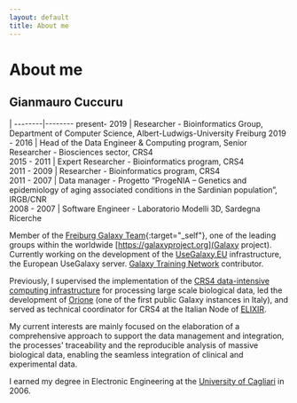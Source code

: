 ```yaml
---
layout: default
title: About me
---
```

# About me

## Gianmauro Cuccuru

   | 
--------|-------- 
present- 2019 | Researcher - Bioinformatics Group, Department of Computer Science, Albert-Ludwigs-University Freiburg 
2019 - 2016 | Head of the Data Engineer & Computing program, Senior Researcher - Biosciences sector, CRS4  
2015 - 2011 | Expert Researcher - Bioinformatics program, CRS4  
2011 - 2009 | Researcher - Bioinformatics program, CRS4  
2011 - 2007 | Data manager - Progetto “ProgeNIA – Genetics and epidemiology of aging associated conditions in the Sardinian population”, IRGB/CNR  
2008 - 2007 | Software Engineer - Laboratorio Modelli 3D, Sardegna Ricerche  


Member of the​ [Freiburg Galaxy Team](https://galaxyproject.eu/freiburg){:target="_self"}, one of the leading groups within the worldwide [https://galaxyproject.org](Galaxy project). Currently working on the development of the [UseGalaxy.EU](https://usegalaxy.eu) infrastructure, the European UseGalaxy server. [Galaxy Training Network](https://training.galaxyproject.org/archive/2021-08-01/hall-of-fame/gmauro/) contributor.

Previously, I supervised the implementation of the [CRS4 data-intensive computing infrastructure](http://next.crs4.it) for processing large scale biological data, led the development of [Orione](/projects/orione) (one of the first public Galaxy instances in Italy), and served as technical coordinator for CRS4 at the Italian Node of [ELIXIR](http://elixir-italy.org/en).

My current interests are mainly focused on the elaboration of a comprehensive approach to support the data management and  integration, the processes' 
traceability and the reproducible analysis of massive biological data, enabling the seamless integration of clinical and experimental data.

I earned my degree in Electronic Engineering at the [University of Cagliari](https://www.unica.it) in 2006.


